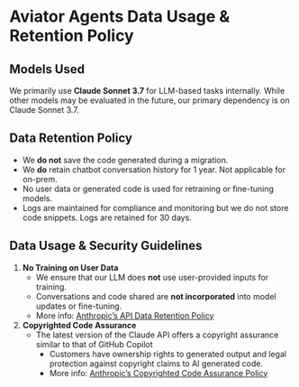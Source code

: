 # Aviator Agents Data Usage & Retention Policy

## **Models Used**

We primarily use **Claude Sonnet 3.7** for LLM-based tasks internally. While other models may be evaluated in the future, our primary dependency is on Claude Sonnet 3.7.

## **Data Retention Policy**

* We **do not** save the code generated during a migration.
* We **do** retain chatbot conversation history for 1 year. Not applicable for on-prem.
* No user data or generated code is used for retraining or fine-tuning models.
* Logs are maintained for compliance and monitoring but we do not store code snippets. Logs are retained for 30 days.

## **Data Usage & Security Guidelines**

1. **No Training on User Data**
   * We ensure that our LLM does **not** use user-provided inputs for training.
   * Conversations and code shared are **not incorporated** into model updates or fine-tuning.
   * More info: [Anthropic’s API Data Retention Policy](https://privacy.anthropic.com/en/articles/7996875-can-you-delete-data-that-i-sent-via-api)
2. **Copyrighted Code Assurance**
   * The latest version of the Claude API offers a copyright assurance similar to that of GitHub Copilot
     * Customers have ownership rights to generated output and legal protection against copyright claims to AI generated code.
     * More info: [Anthropic’s Copyrighted Code Assurance Policy](https://www.anthropic.com/news/expanded-legal-protections-api-improvements)
